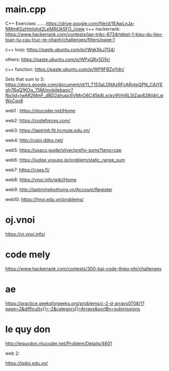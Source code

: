 # main.cpp
C++ Exercises
.......https://drive.google.com/file/d/1EAwLnJa-NMmKGzHmlohd2LeM8jUk5FO_/view
c++ hackerrank: https://www.hackerrank.com/contests/lap-trikc-6734rtdest-1-kieu-du-lieu-toan-tu-cau-truc-re-nhanh/challenges/filters/page:1

c++ loop: https://paste.ubuntu.com/p/rWgkXkJ7G4/

others: https://paste.ubuntu.com/p/WPxQRv5D5r/

c++ function: https://paste.ubuntu.com/p/WP9FBZqYdn/

Sets that sum to S: https://docs.google.com/document/d/11_T153aLDNAzRFcARvtpQPN_CAiYEgh7BqQ1KOq_75M/mobilebasic?fbclid=IwAR2MmF_dBD2ahupc6VMnO6C45k8Lxcky91rhj6LSlZap82BjI4rLwWsCqx8

web1 : https://ntucoder.net/Home

web2: https://codeforces.com/

web3: https://laptrinh.fit.hcmute.edu.vn/

web4: http://csloj.ddns.net/

web5: https://usaco.guide/silver/prefix-sums?lang=cpp

web6: https://judge.yosupo.jp/problem/static_range_sum

web7: https://cses.fi/

web8: https://vnoi.info/wiki/Home

web9: http://laptrinhphothong.vn/Account/Register

web10: https://hnoj.edu.vn/problems/

# oj.vnoi

https://oj.vnoi.info/

# code mely

https://www.hackerrank.com/contests/300-bai-code-thieu-nhi/challenges

# ae

https://practice.geeksforgeeks.org/problems/c-2-d-arrays0708/1?page=2&difficulty[]=-2&category[]=Arrays&sortBy=submissions

# le quy don

http://lequydon.ntucoder.net/Problem/Details/4601

web 2:

https://lqdoj.edu.vn/
